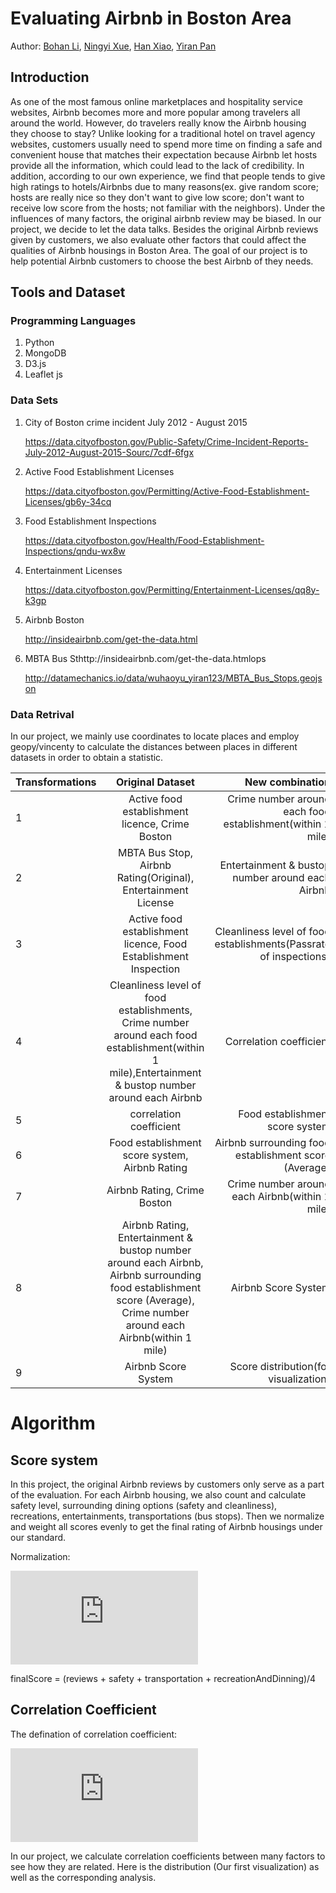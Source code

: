 
# Evaluating Airbnb in Boston Area

Author: [Bohan Li](https://github.com/bohanli0403), [Ningyi Xue](https://github.com/Ginnyxue), [Han Xiao](https://github.com/HanXiaocs), [Yiran Pan](https://github.com/yiran123)

## Introduction
As one of the most famous online marketplaces and hospitality service websites, Airbnb becomes more and more popular among travelers all around the world. However, do travelers really know the Airbnb housing they choose to stay? Unlike looking for a traditional hotel on travel agency websites, customers usually need to spend more time on finding a safe and convenient house that matches their expectation because Airbnb let hosts provide all the information, which could lead to the lack of credibility. In addition, according to our own experience, we find that people tends to give high ratings to hotels/Airbnbs due to many reasons(ex. give random score; hosts are really nice so they don't want to give low score; don't want to receive low score from the hosts; not familiar with the neighbors). Under the influences of many factors, the original airbnb review may be biased. In our project, we decide to let the data talks. Besides the original Airbnb reviews given by customers, we also evaluate other factors that could affect the qualities of Airbnb housings in Boston Area. The goal of our project is to help potential Airbnb customers to choose the best Airbnb of they needs.

## Tools and Dataset

### Programming Languages
1. Python
2. MongoDB
3. D3.js
4. Leaflet js

### Data Sets
1. City of Boston crime incident July 2012 - August 2015
   
   https://data.cityofboston.gov/Public-Safety/Crime-Incident-Reports-July-2012-August-2015-Sourc/7cdf-6fgx
2. Active Food Establishment Licenses
   
   https://data.cityofboston.gov/Permitting/Active-Food-Establishment-Licenses/gb6y-34cq
3. Food Establishment Inspections
   
   https://data.cityofboston.gov/Health/Food-Establishment-Inspections/qndu-wx8w
4. Entertainment Licenses
   
   https://data.cityofboston.gov/Permitting/Entertainment-Licenses/qq8y-k3gp
5. Airbnb Boston
   
   http://insideairbnb.com/get-the-data.html
   
6. MBTA Bus Sthttp://insideairbnb.com/get-the-data.htmlops
   
   http://datamechanics.io/data/wuhaoyu_yiran123/MBTA_Bus_Stops.geojson

### Data Retrival
In our project, we mainly use coordinates to locate places and employ geopy/vincenty to calculate the distances between places in different datasets in order to obtain a statistic.

| Transformations | Original Dataset                 | New combination|
| -------------   |:---------------:                 | --------------:|
| 1               | Active food establishment licence, Crime Boston | Crime number around each food establishment(within 1 mile)|
| 2               | MBTA Bus Stop, Airbnb Rating(Original), Entertainment License|Entertainment & bustop number around each Airbnb|
| 3               | Active food establishment licence, Food Establishment Inspection |Cleanliness level of food establishments(Passrate of inspections)|
| 4               |Cleanliness level of food establishments, Crime number around each food establishment(within 1 mile),Entertainment & bustop number around each Airbnb|Correlation coefficient|
| 5               |correlation coefficient|Food establishment score system|
| 6               |Food establishment score system, Airbnb Rating| Airbnb surrounding food establishment score (Average)|
| 7               |Airbnb Rating, Crime Boston | Crime number around each Airbnb(within 1 mile)|
| 8               |Airbnb Rating, Entertainment & bustop number around each Airbnb, Airbnb surrounding food establishment score (Average), Crime number around each Airbnb(within 1 mile)|Airbnb Score System|
| 9               |Airbnb Score System|Score distribution(for visualization)|

# Algorithm

## Score system 

In this project, the original Airbnb reviews by customers only serve as a part of the evaluation. For each Airbnb housing, we also count and calculate safety level, surrounding dining options (safety and cleanliness), recreations, entertainments, transportations (bus stops). Then we normalize and weight all scores evenly to get the final rating of Airbnb housings under our standard. 

Normalization:

![equation](http://latex.codecogs.com/gif.latex?x_%7Bnew%7D%20%3D%20%5Cfrac%7Bx-%20x_%7Bmin%7D%7D%7Bx_%7Bmax%7D%20-%20x_%7Bmin%7D%7D)

finalScore = (reviews + safety + transportation + recreationAndDinning)/4

## Correlation Coefficient
The defination of correlation coefficient:

![equation](http://latex.codecogs.com/gif.latex?corr%28x%2Cy%29%3D%20%5Cfrac%7Bcov%28x%2Cy%29%7D%7Bstd%28x%29%20%5Ccdot%20std%28y%29%7D)

In our project, we calculate correlation coefficients between many factors to see how they are related. Here is the distribution (Our first visualization) as well as the corresponding analysis.








